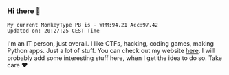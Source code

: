 ### Hi there 👋
<!-- PB START -->
```
My current MonkeyType PB is - WPM:94.21 Acc:97.42
Updated on: 20:27:25 CEST Time
```
<!-- PB END -->
I'm an IT person, just overall. I like CTFs, hacking, coding games, making Python apps. Just a lot of stuff.
You can check out my website [here](https://skill3472.github.io/).
I will probably add some interesting stuff here, when I get the idea to do so. Take care ❤️
